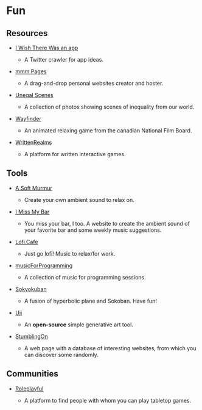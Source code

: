 # Fun

## Resources

* [I Wish There Was an app](https://iwishtherewas.app)
  
   * A Twitter crawler for app ideas.

* [mmm Pages](https://build.mmm.page)
  
   * A drag-and-drop personal websites creator and hoster.

* [Uneqal Scenes](https://unequalscenes.com)
  
   * A collection of photos showing scenes of inequality from our world.

* [Wayfinder](https://wayfinder.nfb.ca)
  
   * An animated relaxing game from the canadian National Film Board.

* [WrittenRealms](https://writtenrealms.com)
  
   * A platform for written interactive games.

## Tools

* [A Soft Murmur](https://asoftmurmur.com)
  
   * Create your own ambient sound to relax on.

* [I Miss My Bar](http://imissmybar.com)
  
   * You miss your bar, I too. A website to create the ambient sound of your favorite bar and some weekly music suggestions.

* [Lofi.Cafe](https://lofi.cafe)
  
   * Just go lofi! Music to relax/for work.

* [musicForProgramming](https://www.musicforprogramming.net)
  
   * A collection of music for programming sessions. 

* [Sokyokuban](https://sokyokuban.com)
  
   * A fusion of hyperbolic plane and Sokoban. Have fun!

* [Uji](https://doersino.github.io/uji)
  
   * An **open-source** simple generative art tool.

* [StumblingOn](https://stumblingon.com)
  
   * A web page with a database of interesting websites, from which you can discover some randomly.

## Communities

* [Roleplayful](https://roleplayful.com)
  
   * A platform to find people with whom you can play tabletop games.
